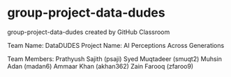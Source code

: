 # group-project-data-dudes
group-project-data-dudes created by GitHub Classroom

Team Name: DataDUDES
Project Name: AI Perceptions Across Generations

Team Members:
Prathyush Sajith (psaji)
Syed Muqtadeer (smuqt2)
Muhsin Adan (madan6)
Ammaar Khan (akhan362)
Zain Farooq (zfaroo9)


